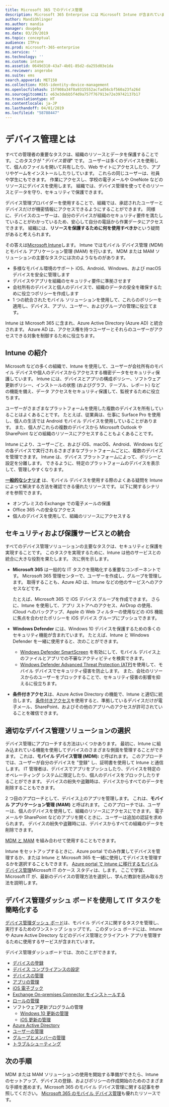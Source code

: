 ```yaml
---
title: Microsoft 365 でのデバイス管理
description: Microsoft 365 Enterprise には Microsoft Intune が含まれています。 Intune でモバイル デバイス管理と、組織のモバイル アプリケーション管理を提供する方法を参照してください。 一般的なシナリオを読んで、Intune を使用して、環境内で Microsoft 365 をデプロイします。
author: MandiOhlinger
ms.author: mandia
manager: dougeby
ms.date: 03/29/2019
ms.topic: conceptual
audience: ITPro
ms.prod: microsoft-365-enterprise
ms.service: ''
ms.technology: ''
ms.custom: intune
ms.assetid: 0649d310-43a7-4b01-85d2-da255d03e1da
ms.reviewer: angerobe
ms.suite: ems
search.appverid: MET150
ms.collection: M365-identity-device-management
ms.openlocfilehash: 15f908a34f0a9315552acfad56cbf560a23fa26d
ms.sourcegitcommit: e63e3debb5f4d9a757f767913e72e39742137b17
ms.translationtype: HT
ms.contentlocale: ja-JP
ms.lasthandoff: 04/01/2019
ms.locfileid: "58788447"
---
```

# <a name="what-is-device-management"></a>デバイス管理とは 

すべての管理者の重要なタスクは、組織のリソースとデータを保護することです。 このタスクが "*デバイス管理*" です。 ユーザーは多くのデバイスを使用して、個人のファイルを開いて共有したり、Web サイトにアクセスしたり、アプリやゲームをインストールしたりしています。 これらの同じユーザーは、社員や学生にもできます。 作業にアクセスし、学校の電子メールや OneNote などのリソースにデバイスを使用します。 組織では、デバイス管理を使ってそのリソースとデータを守り、セキュリティで保護できます。 

デバイス管理プロバイダーを使用することで、組織では、承認されたユーザーとデバイスだけが機密情報にアクセスできるようにすることができます。 同様に、デバイスのユーザーは、自分のデバイスが組織のセキュリティ要件を満たしていることがわかっているため、安心して自分の電話から作業データにアクセスできます。 組織には、**リソースを保護するために何を使用すべきか**という疑問があると考えられます。

その答えは[Microsoft Intune](https://docs.microsoft.com/intune/introduction-intune)します。 Intune ではモバイル デバイス管理 (MDM) とモバイル アプリケーション管理 (MAM) を行います。 MDM または MAM ソリューションの主要なタスクには次のようなものがあります。

- 多様なモバイル環境のサポート  iOS、Android、Windows、および macOS デバイスを安全に管理します
- デバイスやアプリを組織のセキュリティ要件に準拠させます
- 会社所有のデバイスと個人のデバイスで、組織のデータの安全を確保するために役立つポリシーを作成します
- 1 つの統合されたモバイル ソリューションを使用して、これらのポリシーを適用し、デバイス、アプリ、ユーザー、およびグループの管理に役立てます。

Intune は Microsoft 365 に含まれ、Azure Active Directory (Azure AD) と統合されます。 Azure AD は、アクセス権を持つユーザーとそれらのユーザーがアクセスできる対象を制御するために役立ちます。

## <a name="hello-intune"></a>Intune の紹介
Microsoft などの多くの組織で、Intune を使用して、ユーザーが会社所有のモバイル デバイスや個人のデバイスからアクセスする機密データをセキュリティ保護しています。 Intune には、デバイスとアプリの構成ポリシー、ソフトウェア更新ポリシー、インストールの状態 (およびグラフ、テーブル、レポート) などの機能を備え、データ アクセスをセキュリティ保護して、監視するために役立ちます。

ユーザーがさまざまなプラットフォームを使用した複数のデバイスを所有していることはよくあることです。 たとえば、従業員は、仕事に Surface Pro を使用し、個人の生活では Android モバイル デバイスを使用していることがあります。 また、個人がこれらの複数のデバイスから Microsoft Outlook や SharePoint などの組織のリソースにアクセスすることもよくあることです。

Intune により、ユーザーごと、および iOS、macOS、Android、Windows などの各デバイスで実行されるさまざまなプラットフォームごとに、複数のデバイスを管理できます。 Intune は、デバイス プラットフォームによって、ポリシーと設定を分離します。 できるように、特定のプラットフォームのデバイスを表示して、管理しやすくなります。

**[一般的なシナリオ](https://docs.microsoft.com/intune/common-scenarios)** は、モバイル デバイスを使用する際のよくある疑問を Intune によって解決する方法を確認できる優れたリソースです。 以下に関するシナリオを参照できます。  
- オンプレミスの Exchange での電子メールの保護
- Office 365 への安全なアクセス
- 個人のデバイスを使用して、組織のリソースにアクセスする

## <a name="integration-with-secure-and-protect-services"></a>セキュリティおよび保護サービスとの統合
すべてのデバイス管理ソリューションの主要なタスクは、セキュリティと保護を実現することです。 このタスクを実現するために、Intune は他のサービスとの統合に大きな役割を果たします。 次に例を示します。

- **Microsoft 365** は一般的な IT タスクを簡略化する重要なコンポーネントです。 Microsoft 365 管理センターで、ユーザーを作成し、グループを管理します。 取得することも、Azure AD は、Intune などの他のサービスへのアクセスなどです。 

  たとえば、Microsoft 365 で iOS デバイス グループを作成できます。 さらに、Intune を使用して、アプリ ストアへのアクセス、AirDrop の使用、iCloud へのバックアップ、Apple の Web フィルターの使用などの iOS 機能に焦点を合わせたポリシーを iOS デバイス グループにプッシュできます。

- **Windows Defender** には、Windows 10 デバイスを保護するための多くのセキュリティ機能が含まれています。 たとえば、Intune と Windows Defender を一緒に使用すると、次のことができます。 

    - [Windows Defender SmartScreen](https://docs.microsoft.com/intune/endpoint-protection-windows-10) を有効にして、モバイル デバイス上のファイルとアプリでの不審なアクティビティを検索できます。 
    - [Windows Defender Advanced Threat Protection (ATP)](https://docs.microsoft.com/intune/advanced-threat-protection)を使用して、モバイル デバイスでセキュリティ侵害を防止します。 また、会社のリソースからのユーザーをブロックすることで、セキュリティ侵害の影響を抑えるに役立ちます。

- **条件付きアクセス**は、Azure Active Directory の機能で、Intune と適切に統合します。 [条件付きアクセス](https://docs.microsoft.com/intune/conditional-access)を使用すると、準拠しているデバイスだけが電子メール、SharePoint、およびその他のアプリへのアクセスが許可されていることを確信できます。 

## <a name="choose-the-device-management-solution-thats-right-for-you"></a>適切なデバイス管理ソリューションの選択

デバイス管理にアプローチする方法はいくつかあります。 最初に、Intune に組み込まれている機能を使用してデバイスのさまざまな側面を管理することができます。 これは、**モバイル デバイス管理 (MDM):** と呼ばれます。 このアプローチでは、ユーザーが自分のデバイスを "登録" し、証明書を使用して Intune と通信します。 IT 管理者は、デバイスでアプリをプッシュしたり、デバイスを特定のオペレーティング システムに限定したり、個人のデバイスをブロックしたりすることができます。 デバイスの紛失や盗難時は、デバイスからすべてのデータを削除することもできます。 

2 つ目のアプローチとして、デバイス上のアプリを管理します。 これは、**モバイル アプリケーション管理 (MAM)** と呼ばれます。 このアプローチでは、ユーザーは、個人のデバイスを使用して、組織のリソースにアクセスにできます。 電子メールや SharePoint などのアプリを開くときに、ユーザーは追加の認証を求められます。 デバイスの紛失や盗難時には、デバイスからすべての組織のデータを削除できます。 

[MDM と MAM](https://docs.microsoft.com/intune/byod-technology-decisions) を組み合わせて使用することもできます。

Intune をセットアップするときに、Azure portal でのみ作業してデバイスを管理するか、または Intune と Microsoft 365 を一緒に使用してデバイスを管理するかを選択することもできます。 [Azure portal で Intune に移行するモバイル デバイス管理](https://www.microsoft.com/itshowcase/Article/Content/1042/Migrating-mobile-device-management-to-Intune-in-the-Azure-portal)Microsoft IT のケース スタディは、します。 ここで学習、Microsoft IT が、最新のデバイスの管理方法を選択し、学んだ教訓を読み取る方法を説明します。

## <a name="simplify-it-tasks-using-the-device-management-dashboard"></a>デバイス管理ダッシュ ボードを使用して IT タスクを簡略化する

[デバイス管理ダッシュ ボード](https://devicemanagement.portal.azure.com/)は、モバイル デバイスに関するタスクを管理し、実行するためのワンストップ ショップです。 このダッシュ ボードには、Intune や Azure Active Directory などのデバイス管理とクライアント アプリを管理するために使用するサービスが含まれています。 

デバイス管理ダッシュボードでは、次のことができます。

- [デバイスの登録](https://docs.microsoft.com/intune/device-enrollment)
- [デバイス コンプライアンスの設定](https://docs.microsoft.com/intune/device-compliance-get-started)
- [デバイスの管理](https://docs.microsoft.com/intune/device-management)
- [アプリの管理](https://docs.microsoft.com/intune/app-management)  
- [iOS 電子ブック](https://docs.microsoft.com/intune/vpp-ebooks-ios)  
- [Exchange On-premises Connector をインストールする](https://docs.microsoft.com/intune/exchange-connector-install)  
- [ロールの管理](https://docs.microsoft.com/intune/role-based-access-control)  
- ソフトウェア更新プログラムの管理
  - [Windows 10 更新の管理](https://docs.microsoft.com/intune/windows-update-for-business-configure)  
  - [iOS 更新の管理](https://docs.microsoft.com/intune/software-updates-ios)  
- [Azure Active Directory](https://docs.microsoft.com/azure/active-directory)  
- [ユーザーの管理](https://docs.microsoft.com/azure/active-directory/fundamentals/add-users-azure-active-directory)
- [グループとメンバーの管理](https://docs.microsoft.com/azure/active-directory/fundamentals/active-directory-manage-groups)
- [トラブルシューティング](https://docs.microsoft.com/intune/help-desk-operators)

## <a name="next-step"></a>次の手順
MDM または MAM ソリューションの使用を開始する準備ができたら、Intune のセットアップ、デバイスの登録、およびポリシーの作成開始のためのさまざまな手順を進めます。Microsoft 365 のモバイル デバイス管理に関する記事を参照してください。 [Microsoft 365 のモバイル デバイス管理](https://docs.microsoft.com/microsoft-365/enterprise/mobility-infrastructure)も優れたリソースです。
